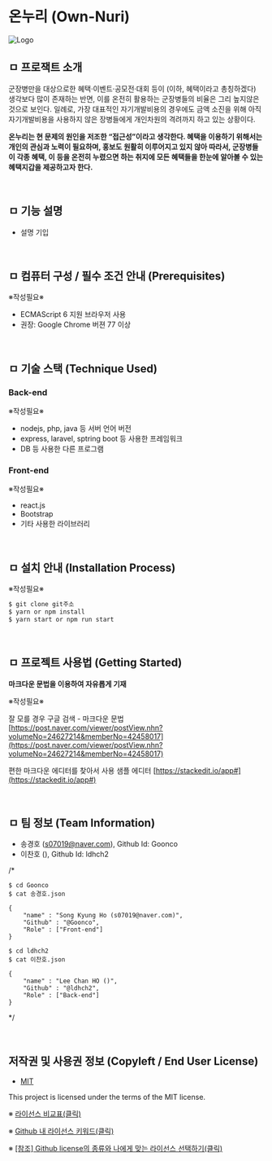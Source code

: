 # 온누리 (Own-Nuri)

![Logo](https://logosbynick.com/wp-content/uploads/2018/03/final-logo-example.png)

## ㅁ 프로잭트 소개
군장병만을 대상으로한 혜택·이벤트·공모전·대회 등이 (이하, 혜택이라고 총칭하겠다) 생각보다 많이 존재하는 반면, 이를 온전히 활용하는 군장병들의 비율은 그리 높지않은 것으로 보인다. 일례로, 가장 대표적인 자기개발비용의 경우에도 금액 소진을 위해 아직 자기개발비용을 사용하지 않은 장병들에게 개인차원의 격려까지 하고 있는 상황이다.

**온누리는 현 문제의 원인을 저조한 “접근성”이라고 생각한다. 혜택을 이용하기 위해서는 개인의 관심과 노력이 필요하며, 홍보도 원활히 이루어지고 있지 않아  따라서, 군장병들이 각종 혜택, 이 등을 온전히 누렸으면 하는 취지에 모든 혜택들을 한눈에 알아볼 수 있는 혜택지갑을 제공하고자 한다.**

<br/>

## ㅁ 기능 설명
 - 설명 기입

<br/>

## ㅁ 컴퓨터 구성 / 필수 조건 안내 (Prerequisites)
※작성필요※
* ECMAScript 6 지원 브라우저 사용
* 권장: Google Chrome 버젼 77 이상

<br/>

## ㅁ 기술 스택 (Technique Used) 
### Back-end
※작성필요※
 -  nodejs, php, java 등 서버 언어 버전 
 - express, laravel, sptring boot 등 사용한 프레임워크 
 - DB 등 사용한 다른 프로그램 
 
### Front-end
※작성필요※
 -  react.js
 -  Bootstrap
 - 기타 사용한 라이브러리

<br/>

## ㅁ 설치 안내 (Installation Process)
※작성필요※
```bash
$ git clone git주소
$ yarn or npm install
$ yarn start or npm run start
```

<br/>

## ㅁ 프로젝트 사용법 (Getting Started)
**마크다운 문법을 이용하여 자유롭게 기재**

※작성필요※

잘 모를 경우
구글 검색 - 마크다운 문법
[https://post.naver.com/viewer/postView.nhn?volumeNo=24627214&memberNo=42458017](https://post.naver.com/viewer/postView.nhn?volumeNo=24627214&memberNo=42458017)

 편한 마크다운 에디터를 찾아서 사용
 샘플 에디터 [https://stackedit.io/app#](https://stackedit.io/app#)

<br/>

## ㅁ 팀 정보 (Team Information)
- 송경호 (s07019@naver.com), Github Id: Goonco
- 이찬호 (), Github Id: ldhch2

/*
```
$ cd Goonco
$ cat 송경호.json

{
    "name" : "Song Kyung Ho (s07019@naver.com)",
    "Github" : "@Goonco",
    "Role" : ["Front-end"]
}

$ cd ldhch2
$ cat 이찬호.json

{
    "name" : "Lee Chan HO ()",
    "Github" : "@ldhch2",
    "Role" : ["Back-end"]
}
```
*/

<br/>

## 저작권 및 사용권 정보 (Copyleft / End User License)
 * [MIT](https://github.com/osam2020-WEB/Sample-ProjectName-TeamName/blob/master/license.md)

This project is licensed under the terms of the MIT license.

※ [라이선스 비교표(클릭)](https://olis.or.kr/license/compareGuide.do)

※ [Github 내 라이선스 키워드(클릭)](https://docs.github.com/en/github/creating-cloning-and-archiving-repositories/creating-a-repository-on-github/licensing-a-repository)

※ [\[참조\] Github license의 종류와 나에게 맞는 라이선스 선택하기(클릭)](https://flyingsquirrel.medium.com/github-license%EC%9D%98-%EC%A2%85%EB%A5%98%EC%99%80-%EB%82%98%EC%97%90%EA%B2%8C-%EB%A7%9E%EB%8A%94-%EB%9D%BC%EC%9D%B4%EC%84%A0%EC%8A%A4-%EC%84%A0%ED%83%9D%ED%95%98%EA%B8%B0-ae29925e8ff4)
